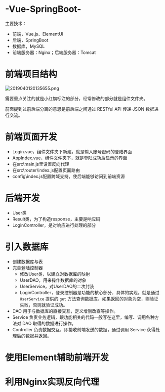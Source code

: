 # -Vue-SpringBoot-
主要技术：

- 前端，Vue.js、ElementUI
- 后端，SpringBoot
- 数据库，MySQL
- 前端服务器：Nginx；后端服务器：Tomcat

<!--more-->

# 前端项目结构

![2019040120135655.png](https://i.loli.net/2020/05/30/uhTCV96FN5Y3cmD.png)

需要重点关注的就是小红旗标注的部分，经常修改的部分就是组件文件夹。

前面提到过前后端分离的意思是前后端之间通过 RESTful API 传递 JSON 数据进行交流。

# 前端页面开发

- Login.vue，组件文件夹下新建，就是输入账号密码的登陆界面
- AppIndex.vue，组件文件夹下，就是登陆成功后显示的界面
- 在src\main.js里设置反向代理
- 在src\router\index.js配置页面路由
- config\index.js配置跨域支持，使后端能够访问到前端资源

# 后端开发

- User类
- Result类，为了构造response，主要是响应码
- LoginController，是对响应进行处理的部分

# 引入数据库

- 创建数据库与表
- 完善登陆控制器
  - 修改User类，以建立对数据库的映射
  - UserDAO，用来操作数据库的对象
  - UserService，对UserDAO的二次封装
  - LoginController，登录控制器是功能的核心部分，具体的实现，就是通过 `UserService` 提供的 `get` 方法查询数据库，如果返回的对象为空，则验证失败，否则就验证成功。
- DAO 用于与数据库的直接交互，定义增删改查等操作。
- Service 负责业务逻辑，跟功能相关的代码一般写在这里，编写、调用各种方法对 DAO 取得的数据进行操作。
- Controller 负责数据交互，即接收前端发送的数据，通过调用 Service 获得处理后的数据并返回。

# 使用Element辅助前端开发

# 利用Nginx实现反向代理